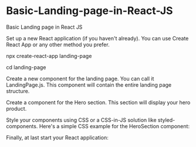 # Basic-Landing-page-in-React-JS
Basic Landing page in React JS

Set up a new React application (if you haven't already). You can use Create React App or any other method you prefer.

npx create-react-app landing-page

cd landing-page

Create a new component for the landing page. You can call it LandingPage.js. This component will contain the entire landing page structure. 

Create a component for the Hero section. This section will display your hero product.

Style your components using CSS or a CSS-in-JS solution like styled-components. Here's a simple CSS example for the HeroSection component:

Finally, at last start your React application:





